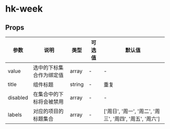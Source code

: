 # hk-week
## Props

| 参数 | 说明 | 类型 | 可选值 | 默认值 |
|--- | --- | --- | --- | --- |
| value | 选中的下标集合作为绑定值 | array | - | - |
| title | 组件标题 | string | - | 重复 |
| disabled | 在集合中的下标将会被禁用 | array | - | - |
| labels | 对应的项目的标题集合 | array | - | ['周日', '周一', '周二', '周三', '周四', '周五', '周六'] |